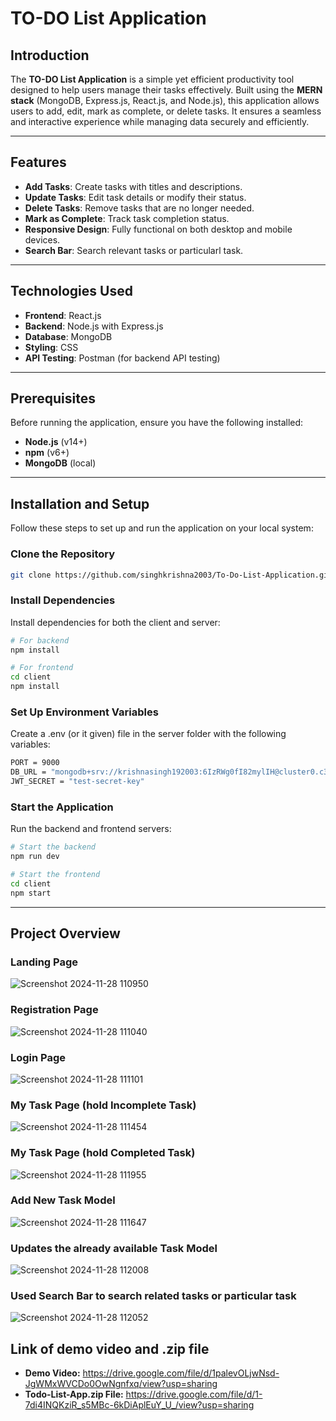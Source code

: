 # TO-DO List Application

## Introduction
The **TO-DO List Application** is a simple yet efficient productivity tool designed to help users manage their tasks effectively. Built using the **MERN stack** (MongoDB, Express.js, React.js, and Node.js), this application allows users to add, edit, mark as complete, or delete tasks. It ensures a seamless and interactive experience while managing data securely and efficiently.

---

## Features
- **Add Tasks**: Create tasks with titles and descriptions.
- **Update Tasks**: Edit task details or modify their status.
- **Delete Tasks**: Remove tasks that are no longer needed.
- **Mark as Complete**: Track task completion status.
- **Responsive Design**: Fully functional on both desktop and mobile devices.
- **Search Bar**: Search relevant tasks or particularl task.

---

## Technologies Used
- **Frontend**: React.js
- **Backend**: Node.js with Express.js
- **Database**: MongoDB
- **Styling**: CSS 
- **API Testing**: Postman (for backend API testing)

---

## Prerequisites
Before running the application, ensure you have the following installed:
- **Node.js** (v14+)
- **npm** (v6+)
- **MongoDB** (local)

---

## Installation and Setup
Follow these steps to set up and run the application on your local system:

### Clone the Repository
```bash
git clone https://github.com/singhkrishna2003/To-Do-List-Application.git
```
### Install Dependencies
Install dependencies for both the client and server:
```bash
# For backend
npm install

# For frontend
cd client
npm install
```
### Set Up Environment Variables
Create a .env (or it given) file in the server folder with the following variables:
```bash
PORT = 9000
DB_URL = "mongodb+srv://krishnasingh192003:6IzRWg0fI82mylIH@cluster0.c3aub.mongodb.net/?retryWrites=true&w=majority&appName=Cluster0"
JWT_SECRET = "test-secret-key"
```
### Start the Application
Run the backend and frontend servers:
```bash
# Start the backend
npm run dev 

# Start the frontend
cd client
npm start
```

---

## Project Overview

### Landing Page
![Screenshot 2024-11-28 110950](https://github.com/user-attachments/assets/74808788-7c89-4383-b9e8-3da2ca36e6e6)

### Registration Page 
![Screenshot 2024-11-28 111040](https://github.com/user-attachments/assets/bce250eb-6b92-4188-90eb-603edc051858)

### Login Page
![Screenshot 2024-11-28 111101](https://github.com/user-attachments/assets/a3f5f12b-fd9d-4c4f-8356-3dc71a334a9d)

### My Task Page (hold Incomplete Task)
![Screenshot 2024-11-28 111454](https://github.com/user-attachments/assets/302e7998-d2ff-4cb7-b8ba-638f8ba2ac4c)

### My Task Page (hold Completed Task)
![Screenshot 2024-11-28 111955](https://github.com/user-attachments/assets/0340183d-ee4a-49b2-8f6d-68a3b3e403b3)

### Add New Task Model
![Screenshot 2024-11-28 111647](https://github.com/user-attachments/assets/5d6fa6c1-94ec-4e62-a824-73680fdfd08a)

### Updates the already available Task Model
![Screenshot 2024-11-28 112008](https://github.com/user-attachments/assets/923440aa-633a-4b93-af9b-777fc30dde42)

### Used Search Bar to search related tasks or particular task
![Screenshot 2024-11-28 112052](https://github.com/user-attachments/assets/abc768ca-35b3-4d85-bef2-bc2e46ce03f2)

## Link of demo video and .zip file
- **Demo Video:** https://drive.google.com/file/d/1palevOLjwNsd-JgWMxWVCDo0OwNgnfxq/view?usp=sharing
- **Todo-List-App.zip File:** https://drive.google.com/file/d/1-7di4INQKziR_s5MBc-6kDiAplEuY_U_/view?usp=sharing

